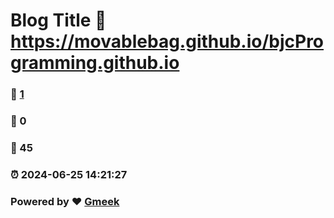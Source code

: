 # Blog Title :link: https://movablebag.github.io/bjcProgramming.github.io 
### :page_facing_up: [1](https://movablebag.github.io/bjcProgramming.github.io/tag.html) 
### :speech_balloon: 0 
### :hibiscus: 45 
### :alarm_clock: 2024-06-25 14:21:27 
### Powered by :heart: [Gmeek](https://github.com/Meekdai/Gmeek)
